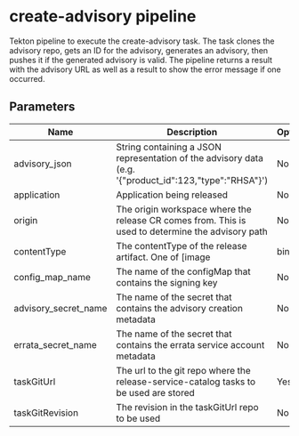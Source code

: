 # create-advisory pipeline

Tekton pipeline to execute the create-advisory task. The task clones the advisory repo, gets an ID for the advisory,
generates an advisory, then pushes it if the generated advisory is valid. The pipeline returns a result with the
advisory URL as well as a result to show the error message if one occurred.

## Parameters

| Name                 | Description                                                                                            | Optional | Default value                                             |
|----------------------|--------------------------------------------------------------------------------------------------------|----------|-----------------------------------------------------------|
| advisory_json        | String containing a JSON representation of the advisory data (e.g. '{"product_id":123,"type":"RHSA"}') | No       | -                                                         |
| application          | Application being released                                                                             | No       | -                                                         |
| origin               | The origin workspace where the release CR comes from. This is used to determine the advisory path      | No       | -                                                         |
| contentType          | The contentType of the release artifact. One of [image|binary|generic]                                 | Yes      | image                                                     |
| config_map_name      | The name of the configMap that contains the signing key                                                | No       | -                                                         |
| advisory_secret_name | The name of the secret that contains the advisory creation metadata                                    | No       | -                                                         |
| errata_secret_name   | The name of the secret that contains the errata service account metadata                               | No       | -                                                         |
| taskGitUrl           | The url to the git repo where the release-service-catalog tasks to be used are stored                  | Yes      | https://github.com/konflux-ci/release-service-catalog.git |
| taskGitRevision      | The revision in the taskGitUrl repo to be used                                                         | No       | -                                                         |
